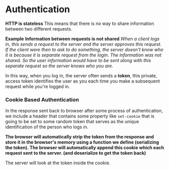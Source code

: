 # Authentication

**HTTP is stateless**
This means that there is no way to share information between two different requests.

**Example**
**Information between requests is not shared**
*When a client logs in, this sends a request to the server and the server approves this request. If the client were then to ask to do something, the server doesn't know who it is because it is separate request from the login. The information was not shared. So the user information would have to be sent along with this separate request so the server knows who you are.* 

In this way, when you log in, the server often sends a **token**, this private, access token identifies the user as you each time you make a subsequent request while you're logged in.

### Cookie Based Authentication
In the response sent back to browser after some process of authentication, we include a header that contains some property like `set-cookie` that is going to be set to some random token that serves as the unique identification of the person who logs in. 

**The browser will automatically strip the token from the response and store it in the browser's memory using a function we define (serializing the token). The browser will automatically append this cookie which each request sent to the server. (and deserialize to get the token back)**

The server will look at the token inside the cookie. 

